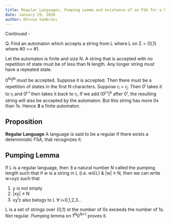 ```yaml
---
title: Regular Languages, Pumping Lemma and existance of an FSA for a Language
date: January 29, 2020
author: Dhruva Sambrani
---
```


Continued -

Q. Find an automaton which accepts a string from L where L on Σ = {0,1} where \#0 == \#1.

Let the automaton is finite and size N.
A string that is accepted with no repetition of state must be of less than N length. Any longer string must have a repeated state.

0<sup>N</sup>1<sup>N</sup> must be accepted.
Suppose it is accepted. Then there must be a repetition of states in the first N characters. Suppose r<sub>i</sub> = r<sub>j</sub>. Then 0<sup>i</sup> takes it to r<sub>i</sub> and 0<sup>j-i</sup> then takes it _back_ to r<sub>i</sub>. If we add (0<sup>j-i</sup>)<sup>k</sup> after 0<sup>i</sup>, the resulting string will also be accepted by the automaton. But this string has more 0s than 1s. Hence ∄ a finite automaton.

## Proposition ##
**Regular Language** A language is said to be a regular if there exists a deterministic FSA, that recognizes it.

## Pumping Lemma ##
If L is a regular language, then ∃ a natural number _N_ called the pumping length such that if w is a string in L (i.e. w∈L) & |w| ≥ N, then we can write w=xyz such that

   1. y is not empty
   2. |xy| ≤ N
   3. xy<sup>i</sup>z also belogs to L ∀ i=0,1,2,3...

L is a set of strings over {0,1} st the number of 0s exceeds the number of 1s.
Not regular. Pumping lemma on 1<sup>N</sup>0<sup>N+1</sup> proves it.
